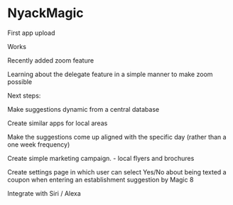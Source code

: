 # NyackMagic
First app upload

Works

Recently added zoom feature

Learning about the delegate feature in a simple manner to make zoom possible

Next steps:  

Make suggestions dynamic from a central database


Create similar apps for local areas

Make the suggestions come up aligned with the specific day (rather than a one week frequency)

Create simple marketing campaign. -  local flyers and brochures

Create settings page in which user can select Yes/No about being texted a coupon when entering an establishment suggestion by 
Magic 8

Integrate with Siri / Alexa
